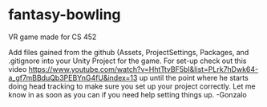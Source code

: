 # fantasy-bowling
VR game made for CS 452

Add files gained from the github (Assets, ProjectSettings, Packages, and .gitignore into your Unity Project for the game. For set-up check out this video 
https://www.youtube.com/watch?v=HhtTtvBF5bI&list=PLrk7hDwk64-a_gf7mBBduQb3PEBYnG4fU&index=13 up until the point where he starts doing head tracking to make
sure you set up your project correctly. Let me know in as soon as you can if you need help setting things up.
-Gonzalo
